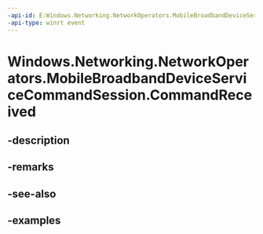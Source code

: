 ```yaml
---
-api-id: E:Windows.Networking.NetworkOperators.MobileBroadbandDeviceServiceCommandSession.CommandReceived
-api-type: winrt event
---
```


# Windows.Networking.NetworkOperators.MobileBroadbandDeviceServiceCommandSession.CommandReceived

<!--
public event Windows.Foundation.TypedEventHandler<Windows.Networking.NetworkOperators.MobileBroadbandDeviceServiceCommandSession,Windows.Networking.NetworkOperators.MobileBroadbandDeviceServiceCommandEventArgs> CommandReceived;
-->


## -description

## -remarks

## -see-also

## -examples


